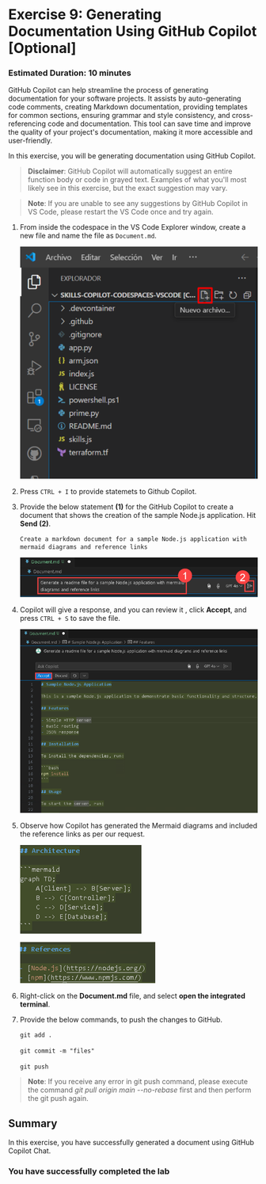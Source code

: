 # Exercise 9: Generating Documentation Using GitHub Copilot [Optional]

### Estimated Duration: 10 minutes

GitHub Copilot can help streamline the process of generating documentation for your software projects. It assists by auto-generating code comments, creating Markdown documentation, providing templates for common sections, ensuring grammar and style consistency, and cross-referencing code and documentation. This tool can save time and improve the quality of your project's documentation, making it more accessible and user-friendly.

In this exercise, you will be generating documentation using GitHub Copilot.

>**Disclaimer**: GitHub Copilot will automatically suggest an entire function body or code in grayed text. Examples of what you'll most likely see in this exercise, but the exact suggestion may vary.

>**Note**: If you are unable to see any suggestions by GitHub Copilot in VS Code, please restart the VS Code once and try again. 

1. From inside the codespace in the VS Code Explorer window, create a new file and name the file as `Document.md`.

    ![](../media/chat-code-new.png)

1. Press `CTRL + I` to provide statemets to Github Copilot.

1. Provide the below statement **(1)** for the GitHub Copilot to create a document that shows the creation of the sample Node.js application. Hit **Send (2)**.

    ```
    Create a markdown document for a sample Node.js application with mermaid diagrams and reference links
    ```

      ![](../media/hub20.png)

1.  Copilot will give a response, and you can review it , click **Accept**, and press `CTRL + S` to save the file.
     
      ![](../media/hub21.png)

1.  Observe how Copilot has generated the Mermaid diagrams and included the reference links as per our request.
     
      ![](../media/hub22.png)
    
      ![](../media/hub23.png)

1. Right-click on the **Document.md** file, and select **open the integrated terminal**.

1. Provide the below commands, to push the changes to GitHub.

    ```
    git add .

    git commit -m "files"

    git push
    ```
 >**Note**: If you receive any error in git push command, please execute the  command _git pull origin main --no-rebase_ first and then perform the git push again.

## Summary

In this exercise, you have successfully generated a document using GitHub Copilot Chat.

### You have successfully completed the lab
